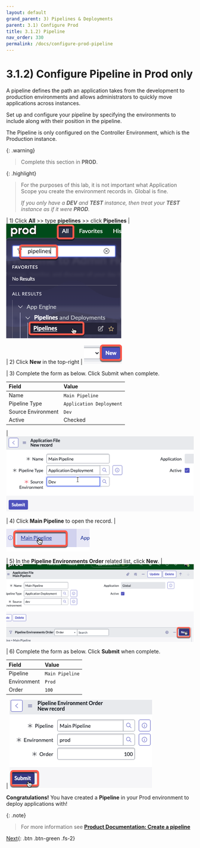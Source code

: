```yaml
---
layout: default
grand_parent: 3) Pipelines & Deployments
parent: 3.1) Configure Prod
title: 3.1.2) Pipeline
nav_order: 330
permalink: /docs/configure-prod-pipeline
---
```


# 3.1.2) Configure Pipeline in Prod only

A pipeline defines the path an application takes from the development to production environments and allows administrators to quickly move applications across instances.

Set up and configure your pipeline by specifying the environments to include along with their position in the pipeline.

The Pipeline is only configured on the Controller Environment, which is the Production instance. 

{: .warning}
> Complete this section in **PROD**.

{: .highlight}
> For the purposes of this lab, it is not important what Application Scope you create the environment records in. Global is fine. 
>
> *If you only have a **DEV** and **TEST** instance, then treat your **TEST** instance as if it were **PROD**.*

| 1) Click **All** >> type **pipelines** >> click **Pipelines** 
| ![](../assets/images/2023-06-30-15-31-49.png)

| 2) Click **New** in the top-right
| ![](../assets/images/2023-06-30-15-19-10.png)

| 3) Complete the form as below. Click Submit when complete.

| Field | Value 
|:---|:---
| Name | ```Main Pipeline``` 
| Pipeline Type | ```Application Deployment```
| Source Environment | ```Dev```
| Active | Checked

| ![](../assets/images/2023-06-30-15-34-56.png)

| 4) Click **Main Pipeline** to open the record.
| ![](../assets/images/2023-06-30-15-38-29.png)

| 5) In the **Pipeline Environments Order** related list, click **New**.
| ![](../assets/images/2023-06-30-15-40-02.png)

| 6) Complete the form as below. Click **Submit** when complete.

| Field | Value 
|:---|:---
| Pipeline | ```Main Pipeline``` 
| Environment | ```Prod```
| Order | ```100```

| ![](../assets/images/2023-06-30-15-42-05.png)

**Congratulations!** You have created a **Pipeline** in your Prod environment to deploy applications with!

{: .note}
> For more information see **[Product Documentation: Create a pipeline](https://docs.servicenow.com/csh?topicname=config-p-and-d.html&version=latest)**

[Next](/lab-aemc-utah/docs/configure-non-prod){: .btn .btn-green .fs-2}